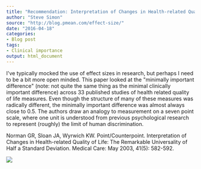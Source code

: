 ```yaml
---
title: "Recommendation: Interpretation of Changes in Health-related Quality of Life: The Remarkable Universality of Half a Standard Deviation"
author: "Steve Simon"
source: "http://blog.pmean.com/effect-size/"
date: "2016-04-18"
categories:
- Blog post
tags:
- Clinical importance
output: html_document
---
```


I've typically mocked the use of effect sizes in research, but perhaps I
need to be a bit more open minded. This paper looked at the "minimally
important difference" (note: not quite the same thing as the minimal
clinically important difference) across 33 published studies of health
related quality of life measures. Even though the structure of many of
these measures was radically different, the minimally important
difference was almost always close to 0.5. The authors draw an analogy
to measurement on a seven point scale, where one unit is understood from
previous psychological research to represent (roughly) the limit of
human discrimination.

<!---More--->

Norman GR, Sloan JA, Wyrwich KW. Point/Counterpoint. Interpretation of
Changes in Health-related Quality of Life: The Remarkable Universality
of Half a Standard Deviation. Medical Care: May 2003, 41(5): 582-592.

![](http://www.pmean.com/images/images/16/effect-size01.png)




